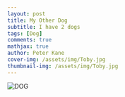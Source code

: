```yaml
---
layout: post
title: My Other Dog
subtitle: I have 2 dogs
tags: [Dog]
comments: true
mathjax: true
author: Peter Kane
cover-img: /assets/img/Toby.jpg
thumbnail-img: /assets/img/Toby.jpg
---
```


![DOG](https://ptk3-oss.github.io/assets/img/Toby.jpg)
